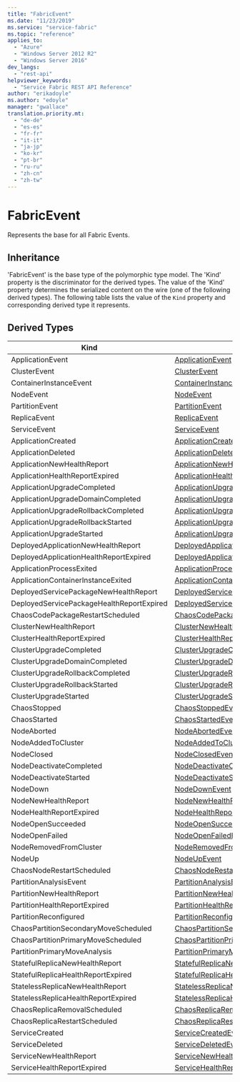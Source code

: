 ```yaml
---
title: "FabricEvent"
ms.date: "11/23/2019"
ms.service: "service-fabric"
ms.topic: "reference"
applies_to: 
  - "Azure"
  - "Windows Server 2012 R2"
  - "Windows Server 2016"
dev_langs: 
  - "rest-api"
helpviewer_keywords: 
  - "Service Fabric REST API Reference"
author: "erikadoyle"
ms.author: "edoyle"
manager: "gwallace"
translation.priority.mt: 
  - "de-de"
  - "es-es"
  - "fr-fr"
  - "it-it"
  - "ja-jp"
  - "ko-kr"
  - "pt-br"
  - "ru-ru"
  - "zh-cn"
  - "zh-tw"
---
```

# FabricEvent

Represents the base for all Fabric Events.
## Inheritance

'FabricEvent' is the base type of the polymorphic type model. The 'Kind' property is the discriminator for the derived types. 
The value of the 'Kind' property determines the serialized content on the wire (one of the following derived types). 
The following table lists the value of the `Kind` property and corresponding derived type it represents.
## Derived Types

| Kind | Derived Type |
| --- | --- | 
| ApplicationEvent | [ApplicationEvent](sfclient-v70-model-applicationevent.md) |
| ClusterEvent | [ClusterEvent](sfclient-v70-model-clusterevent.md) |
| ContainerInstanceEvent | [ContainerInstanceEvent](sfclient-v70-model-containerinstanceevent.md) |
| NodeEvent | [NodeEvent](sfclient-v70-model-nodeevent.md) |
| PartitionEvent | [PartitionEvent](sfclient-v70-model-partitionevent.md) |
| ReplicaEvent | [ReplicaEvent](sfclient-v70-model-replicaevent.md) |
| ServiceEvent | [ServiceEvent](sfclient-v70-model-serviceevent.md) |
| ApplicationCreated | [ApplicationCreatedEvent](sfclient-v70-model-applicationcreatedevent.md) |
| ApplicationDeleted | [ApplicationDeletedEvent](sfclient-v70-model-applicationdeletedevent.md) |
| ApplicationNewHealthReport | [ApplicationNewHealthReportEvent](sfclient-v70-model-applicationnewhealthreportevent.md) |
| ApplicationHealthReportExpired | [ApplicationHealthReportExpiredEvent](sfclient-v70-model-applicationhealthreportexpiredevent.md) |
| ApplicationUpgradeCompleted | [ApplicationUpgradeCompletedEvent](sfclient-v70-model-applicationupgradecompletedevent.md) |
| ApplicationUpgradeDomainCompleted | [ApplicationUpgradeDomainCompletedEvent](sfclient-v70-model-applicationupgradedomaincompletedevent.md) |
| ApplicationUpgradeRollbackCompleted | [ApplicationUpgradeRollbackCompletedEvent](sfclient-v70-model-applicationupgraderollbackcompletedevent.md) |
| ApplicationUpgradeRollbackStarted | [ApplicationUpgradeRollbackStartedEvent](sfclient-v70-model-applicationupgraderollbackstartedevent.md) |
| ApplicationUpgradeStarted | [ApplicationUpgradeStartedEvent](sfclient-v70-model-applicationupgradestartedevent.md) |
| DeployedApplicationNewHealthReport | [DeployedApplicationNewHealthReportEvent](sfclient-v70-model-deployedapplicationnewhealthreportevent.md) |
| DeployedApplicationHealthReportExpired | [DeployedApplicationHealthReportExpiredEvent](sfclient-v70-model-deployedapplicationhealthreportexpiredevent.md) |
| ApplicationProcessExited | [ApplicationProcessExitedEvent](sfclient-v70-model-applicationprocessexitedevent.md) |
| ApplicationContainerInstanceExited | [ApplicationContainerInstanceExitedEvent](sfclient-v70-model-applicationcontainerinstanceexitedevent.md) |
| DeployedServicePackageNewHealthReport | [DeployedServicePackageNewHealthReportEvent](sfclient-v70-model-deployedservicepackagenewhealthreportevent.md) |
| DeployedServicePackageHealthReportExpired | [DeployedServicePackageHealthReportExpiredEvent](sfclient-v70-model-deployedservicepackagehealthreportexpiredevent.md) |
| ChaosCodePackageRestartScheduled | [ChaosCodePackageRestartScheduledEvent](sfclient-v70-model-chaoscodepackagerestartscheduledevent.md) |
| ClusterNewHealthReport | [ClusterNewHealthReportEvent](sfclient-v70-model-clusternewhealthreportevent.md) |
| ClusterHealthReportExpired | [ClusterHealthReportExpiredEvent](sfclient-v70-model-clusterhealthreportexpiredevent.md) |
| ClusterUpgradeCompleted | [ClusterUpgradeCompletedEvent](sfclient-v70-model-clusterupgradecompletedevent.md) |
| ClusterUpgradeDomainCompleted | [ClusterUpgradeDomainCompletedEvent](sfclient-v70-model-clusterupgradedomaincompletedevent.md) |
| ClusterUpgradeRollbackCompleted | [ClusterUpgradeRollbackCompletedEvent](sfclient-v70-model-clusterupgraderollbackcompletedevent.md) |
| ClusterUpgradeRollbackStarted | [ClusterUpgradeRollbackStartedEvent](sfclient-v70-model-clusterupgraderollbackstartedevent.md) |
| ClusterUpgradeStarted | [ClusterUpgradeStartedEvent](sfclient-v70-model-clusterupgradestartedevent.md) |
| ChaosStopped | [ChaosStoppedEvent](sfclient-v70-model-chaosstoppedevent.md) |
| ChaosStarted | [ChaosStartedEvent](sfclient-v70-model-chaosstartedevent.md) |
| NodeAborted | [NodeAbortedEvent](sfclient-v70-model-nodeabortedevent.md) |
| NodeAddedToCluster | [NodeAddedToClusterEvent](sfclient-v70-model-nodeaddedtoclusterevent.md) |
| NodeClosed | [NodeClosedEvent](sfclient-v70-model-nodeclosedevent.md) |
| NodeDeactivateCompleted | [NodeDeactivateCompletedEvent](sfclient-v70-model-nodedeactivatecompletedevent.md) |
| NodeDeactivateStarted | [NodeDeactivateStartedEvent](sfclient-v70-model-nodedeactivatestartedevent.md) |
| NodeDown | [NodeDownEvent](sfclient-v70-model-nodedownevent.md) |
| NodeNewHealthReport | [NodeNewHealthReportEvent](sfclient-v70-model-nodenewhealthreportevent.md) |
| NodeHealthReportExpired | [NodeHealthReportExpiredEvent](sfclient-v70-model-nodehealthreportexpiredevent.md) |
| NodeOpenSucceeded | [NodeOpenSucceededEvent](sfclient-v70-model-nodeopensucceededevent.md) |
| NodeOpenFailed | [NodeOpenFailedEvent](sfclient-v70-model-nodeopenfailedevent.md) |
| NodeRemovedFromCluster | [NodeRemovedFromClusterEvent](sfclient-v70-model-noderemovedfromclusterevent.md) |
| NodeUp | [NodeUpEvent](sfclient-v70-model-nodeupevent.md) |
| ChaosNodeRestartScheduled | [ChaosNodeRestartScheduledEvent](sfclient-v70-model-chaosnoderestartscheduledevent.md) |
| PartitionAnalysisEvent | [PartitionAnalysisEvent](sfclient-v70-model-partitionanalysisevent.md) |
| PartitionNewHealthReport | [PartitionNewHealthReportEvent](sfclient-v70-model-partitionnewhealthreportevent.md) |
| PartitionHealthReportExpired | [PartitionHealthReportExpiredEvent](sfclient-v70-model-partitionhealthreportexpiredevent.md) |
| PartitionReconfigured | [PartitionReconfiguredEvent](sfclient-v70-model-partitionreconfiguredevent.md) |
| ChaosPartitionSecondaryMoveScheduled | [ChaosPartitionSecondaryMoveScheduledEvent](sfclient-v70-model-chaospartitionsecondarymovescheduledevent.md) |
| ChaosPartitionPrimaryMoveScheduled | [ChaosPartitionPrimaryMoveScheduledEvent](sfclient-v70-model-chaospartitionprimarymovescheduledevent.md) |
| PartitionPrimaryMoveAnalysis | [PartitionPrimaryMoveAnalysisEvent](sfclient-v70-model-partitionprimarymoveanalysisevent.md) |
| StatefulReplicaNewHealthReport | [StatefulReplicaNewHealthReportEvent](sfclient-v70-model-statefulreplicanewhealthreportevent.md) |
| StatefulReplicaHealthReportExpired | [StatefulReplicaHealthReportExpiredEvent](sfclient-v70-model-statefulreplicahealthreportexpiredevent.md) |
| StatelessReplicaNewHealthReport | [StatelessReplicaNewHealthReportEvent](sfclient-v70-model-statelessreplicanewhealthreportevent.md) |
| StatelessReplicaHealthReportExpired | [StatelessReplicaHealthReportExpiredEvent](sfclient-v70-model-statelessreplicahealthreportexpiredevent.md) |
| ChaosReplicaRemovalScheduled | [ChaosReplicaRemovalScheduledEvent](sfclient-v70-model-chaosreplicaremovalscheduledevent.md) |
| ChaosReplicaRestartScheduled | [ChaosReplicaRestartScheduledEvent](sfclient-v70-model-chaosreplicarestartscheduledevent.md) |
| ServiceCreated | [ServiceCreatedEvent](sfclient-v70-model-servicecreatedevent.md) |
| ServiceDeleted | [ServiceDeletedEvent](sfclient-v70-model-servicedeletedevent.md) |
| ServiceNewHealthReport | [ServiceNewHealthReportEvent](sfclient-v70-model-servicenewhealthreportevent.md) |
| ServiceHealthReportExpired | [ServiceHealthReportExpiredEvent](sfclient-v70-model-servicehealthreportexpiredevent.md) |

